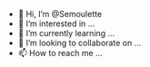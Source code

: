 - 👋 Hi, I’m @Semoulette
- 👀 I’m interested in ...
- 🌱 I’m currently learning ...
- 💞️ I’m looking to collaborate on ...
- 📫 How to reach me ...

<!---
Semoulette/Semoulette is a ✨ special ✨ repository because its `README.md` (this file) appears on your GitHub profile.
You can click the Preview link to take a look at your changes.
--->
